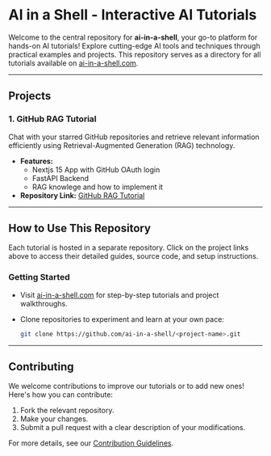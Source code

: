 # AI in a Shell - Interactive AI Tutorials

Welcome to the central repository for **ai-in-a-shell**, your go-to platform for hands-on AI tutorials! Explore cutting-edge AI tools and techniques through practical examples and projects. This repository serves as a directory for all tutorials available on [ai-in-a-shell.com](https://ai-in-a-shell.com).

---

## **Projects**

### **1. GitHub RAG Tutorial**
Chat with your starred GitHub repositories and retrieve relevant information efficiently using Retrieval-Augmented Generation (RAG) technology.

- **Features:**
  - Nextjs 15 App with GitHub OAuth login
  - FastAPI Backend
  - RAG knowlege and how to implement it
- **Repository Link:** [GitHub RAG Tutorial](https://github.com/XamHans/github-rag-tutorial)


---

## **How to Use This Repository**

Each tutorial is hosted in a separate repository. Click on the project links above to access their detailed guides, source code, and setup instructions.

### **Getting Started**
- Visit [ai-in-a-shell.com](https://ai-in-a-shell.com) for step-by-step tutorials and project walkthroughs.
- Clone repositories to experiment and learn at your own pace:

  ```bash
  git clone https://github.com/ai-in-a-shell/<project-name>.git
  ```

---

## **Contributing**

We welcome contributions to improve our tutorials or to add new ones! Here's how you can contribute:

1. Fork the relevant repository.
2. Make your changes.
3. Submit a pull request with a clear description of your modifications.

For more details, see our [Contribution Guidelines](https://github.com/ai-in-a-shell/.github/blob/main/CONTRIBUTING.md).
